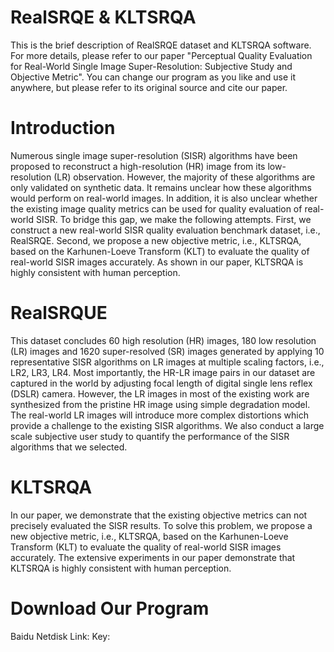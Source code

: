 # RealSRQE & KLTSRQA
This is the brief description of RealSRQE dataset and KLTSRQA software. For more details, please refer to our paper "Perceptual Quality Evaluation for Real-World Single Image Super-Resolution: Subjective Study and Objective Metric". You can change our program as you like and use it anywhere, but please refer to its original source and cite our paper.

# Introduction
Numerous single image super-resolution (SISR) algorithms have been proposed to reconstruct a high-resolution (HR) image from its low-resolution (LR) observation. However, the majority of these algorithms are only validated on synthetic data. It remains unclear how these algorithms would perform on real-world images. In addition, it is also unclear whether the existing image quality metrics can be used for quality evaluation of real-world SISR. To bridge this gap, we make the following attempts. First, we construct a new real-world SISR quality evaluation benchmark dataset, i.e., RealSRQE. Second, we propose a new objective metric, i.e., KLTSRQA, based on the Karhunen-Loeve Transform (KLT) to evaluate the quality of real-world SISR images accurately. As shown in our paper, KLTSRQA is highly consistent with human perception.

# RealSRQUE
This dataset concludes 60 high resolution (HR) images, 180 low resolution (LR) images and 1620 super-resolved (SR) images generated by applying 10 representative SISR algorithms on LR images at multiple scaling factors, i.e., LR2, LR3, LR4. Most importantly, the HR-LR image pairs in our dataset are captured in the world by adjusting focal length of digital single lens reflex (DSLR) camera. However, the LR images in most of the existing work are synthesized from the pristine HR image using simple degradation model. The real-world LR images will introduce more complex distortions which provide a challenge to the existing SISR algorithms. We also conduct a large scale subjective user study to quantify the performance of the SISR algorithms that we selected.

# KLTSRQA
In our paper, we demonstrate that the existing objective metrics can not precisely evaluated the SISR results. To solve this problem, we propose a new objective metric, i.e., KLTSRQA, based on the Karhunen-Loeve Transform (KLT) to evaluate the quality of real-world SISR images accurately. The extensive experiments in our paper demonstrate that KLTSRQA is highly consistent with human perception.

# Download Our Program
Baidu Netdisk Link:      Key:
